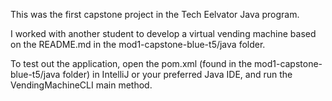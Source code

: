This was the first capstone project in the Tech Eelvator Java program.

I worked with another student to develop a virtual vending machine based on the README.md in the mod1-capstone-blue-t5/java folder.

To test out the application, open the pom.xml (found in the mod1-capstone-blue-t5/java folder) in IntelliJ or your preferred Java IDE, and run the VendingMachineCLI main method.
